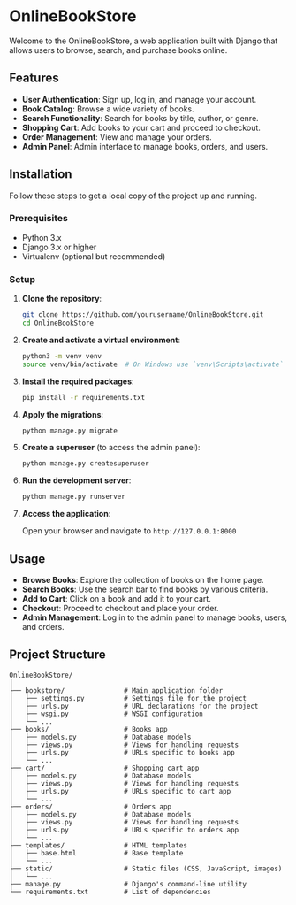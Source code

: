 # OnlineBookStore

Welcome to the OnlineBookStore, a web application built with Django that allows users to browse, search, and purchase books online.

## Features

- **User Authentication**: Sign up, log in, and manage your account.
- **Book Catalog**: Browse a wide variety of books.
- **Search Functionality**: Search for books by title, author, or genre.
- **Shopping Cart**: Add books to your cart and proceed to checkout.
- **Order Management**: View and manage your orders.
- **Admin Panel**: Admin interface to manage books, orders, and users.



## Installation

Follow these steps to get a local copy of the project up and running.

### Prerequisites

- Python 3.x
- Django 3.x or higher
- Virtualenv (optional but recommended)

### Setup

1. **Clone the repository**:

    ```bash
    git clone https://github.com/yourusername/OnlineBookStore.git
    cd OnlineBookStore
    ```

2. **Create and activate a virtual environment**:

    ```bash
    python3 -m venv venv
    source venv/bin/activate  # On Windows use `venv\Scripts\activate`
    ```

3. **Install the required packages**:

    ```bash
    pip install -r requirements.txt
    ```

4. **Apply the migrations**:

    ```bash
    python manage.py migrate
    ```

5. **Create a superuser** (to access the admin panel):

    ```bash
    python manage.py createsuperuser
    ```

6. **Run the development server**:

    ```bash
    python manage.py runserver
    ```

7. **Access the application**:

    Open your browser and navigate to `http://127.0.0.1:8000`

## Usage

- **Browse Books**: Explore the collection of books on the home page.
- **Search Books**: Use the search bar to find books by various criteria.
- **Add to Cart**: Click on a book and add it to your cart.
- **Checkout**: Proceed to checkout and place your order.
- **Admin Management**: Log in to the admin panel to manage books, users, and orders.

## Project Structure

```plaintext
OnlineBookStore/
│
├── bookstore/               # Main application folder
│   ├── settings.py          # Settings file for the project
│   ├── urls.py              # URL declarations for the project
│   ├── wsgi.py              # WSGI configuration
│   └── ...
├── books/                   # Books app
│   ├── models.py            # Database models
│   ├── views.py             # Views for handling requests
│   ├── urls.py              # URLs specific to books app
│   └── ...
├── cart/                    # Shopping cart app
│   ├── models.py            # Database models
│   ├── views.py             # Views for handling requests
│   ├── urls.py              # URLs specific to cart app
│   └── ...
├── orders/                  # Orders app
│   ├── models.py            # Database models
│   ├── views.py             # Views for handling requests
│   ├── urls.py              # URLs specific to orders app
│   └── ...
├── templates/               # HTML templates
│   ├── base.html            # Base template
│   └── ...
├── static/                  # Static files (CSS, JavaScript, images)
│   └── ...
├── manage.py                # Django's command-line utility
└── requirements.txt         # List of dependencies
